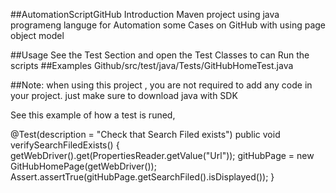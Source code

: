 
##AutomationScriptGitHub
Introduction
Maven project using java programeng languge  for Automation some Cases on GitHub with using page object model 

##Usage
See the Test Section and open the Test Classes 
to can Run the scripts 
##Examples
Github/src/test/java/Tests/GitHubHomeTest.java

##Note: when using this project , you are not required to add any code in your project.
just make sure to download java with SDK

See this example of how a test is runed, 



   @Test(description = "Check that Search Filed exists")
    public void verifySearchFiledExists() {
        getWebDriver().get(PropertiesReader.getValue("Url"));
        gitHubPage = new GitHubHomePage(getWebDriver());
        Assert.assertTrue(gitHubPage.getSearchFiled().isDisplayed());
    }